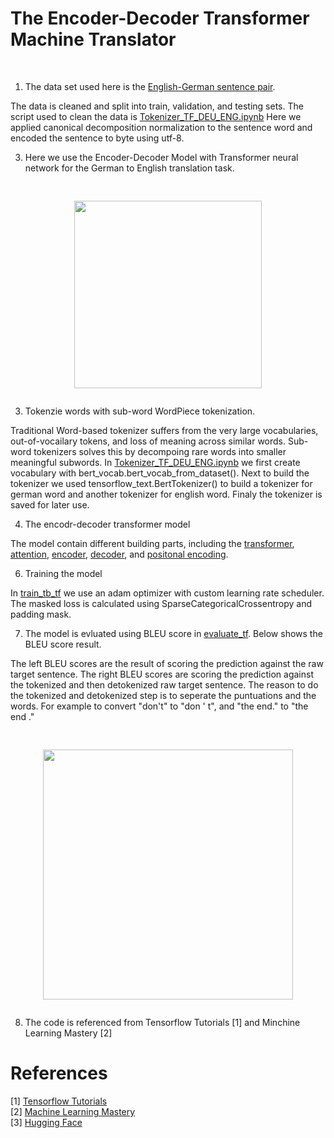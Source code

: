 # The Encoder-Decoder Transformer Machine Translator
<br/>

1. The data set used here is the [English-German sentence pair](http://www.manythings.org/anki/).

The data is cleaned and split into train, validation, and testing sets. The script used to clean the data is [Tokenizer_TF_DEU_ENG.ipynb](/code/Tokenizer_TF_DEU_ENG.ipynb) Here we applied canonical decomposition normalization to the sentence word and encoded the sentence to byte using utf-8. 


3. Here we use the Encoder-Decoder Model with Transformer neural network for the German to English translation task. 

<pre><p align="center">
<img src="https://github.com/zzc01/Transformer/assets/86133411/b05f651e-2c70-4d2c-a164-be27b1f89e3b"  width="300" >
</p></pre>


3. Tokenzie words with sub-word WordPiece tokenization.

Traditional Word-based tokenizer suffers from the very large vocabularies, out-of-vocailary tokens, and loss of meaning across similar words. Sub-word tokenizers solves this by decompoing rare words into smaller meaningful subwords. In [Tokenizer_TF_DEU_ENG.ipynb](/code/Tokenizer_TF_DEU_ENG.ipynb) we first create vocabulary with bert_vocab.bert_vocab_from_dataset(). Next to build the tokenizer we used tensorflow_text.BertTokenizer() to build a tokenizer for german word and another tokenizer for english word. Finaly the tokenizer is saved for later use. 

4. The encodr-decoder transformer model

The model contain different building parts, including the [transformer](/Translator_Transformer/code/transformer_tf.py), [attention](/Translator_Transformer/code/attention_tf.py), [encoder](/Translator_Transformer/code/encoder_tf.py), [decoder](/Translator_Transformer/code/decoder_tf.py), and [positonal encoding](/Translator_Transformer/code/positional_encoding_tf.py). 

6. Training the model 

In [train_tb_tf](/Translator_Transformer/code/train_tb_tf.py) we use an adam optimizer with custom learning rate scheduler. The masked loss is calculated using SparseCategoricalCrossentropy and padding mask.  

7. The model is evluated using BLEU score in [evaluate_tf](/Translator_Transformer/code/evaluate_tf.py). Below shows the BLEU score result. 

The left BLEU scores are the result of scoring the prediction against the raw target sentence. The right BLEU scores are scoring the prediction against the tokenized and then detokenized raw target sentence. The reason to do the tokenized and detokenized step is to seperate the puntuations and the words. For example to convert "don't" to "don ' t", and "the end." to "the end ."

<pre><p align="center">
<img src="https://github.com/zzc01/Transformer/assets/86133411/f1d7e1c5-d9a5-40ea-9b5e-6c8006b6e9c5"  width="400" >
</p></pre>

8. The code is referenced from Tensorflow Tutorials [1] and Minchine Learning Mastery [2]


# References 
[1] [Tensorflow Tutorials](https://www.tensorflow.org/text/tutorials) <br/>
[2] [Machine Learning Mastery](https://machinelearningmastery.com/) <br/> 
[3] [Hugging Face](https://huggingface.co/learn/nlp-course/chapter0/1?fw=pt) <br/>

